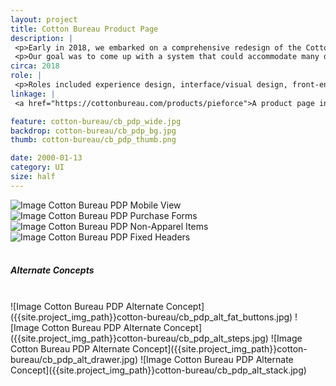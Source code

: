 ```yaml
---
layout: project
title: Cotton Bureau Product Page
description: |
 <p>Early in 2018, we embarked on a comprehensive redesign of the Cotton Bureau product page. We began offering our own size-inclusive t-shirts as an option alongside the ones we've used for years, giving customers an option for the first time. This, combined with the emergence of non-apparel products on the site significantly increased the complexity of the purchasing experience.</p>
 <p>Our goal was to come up with a system that could accommodate many different product configurations, successfully lead the customer through the various options, give the user resources and information about each available piece of apparel, and (since this is the entrance point for most visitors) present other products without overwhelming users.</p>
circa: 2018
role: |
 <p>Roles included experience design, interface/visual design, front-end development</p>
linkage: |
 <a href="https://cottonbureau.com/products/pieforce">A product page in action</a>

feature: cotton-bureau/cb_pdp_wide.jpg
backdrop: cotton-bureau/cb_pdp_bg.jpg
thumb: cotton-bureau/cb_pdp_thumb.png

date: 2000-01-13
category: UI
size: half
---
```



![Image Cotton Bureau PDP Mobile View]({{site.project_img_path}}cotton-bureau/cb_pdp_mobile.jpg)
![Image Cotton Bureau PDP Purchase Forms]({{site.project_img_path}}cotton-bureau/cb_pdp_buy.jpg)
![Image Cotton Bureau PDP Non-Apparel Items]({{site.project_img_path}}cotton-bureau/cb_pdp_non-apparel.jpg)
![Image Cotton Bureau PDP Fixed Headers]({{site.project_img_path}}cotton-bureau/cb_pdp_headers.jpg)
<br><br>
<h5><span>Alternate Concepts</span></h5>
<br>
![Image Cotton Bureau PDP Alternate Concept]({{site.project_img_path}}cotton-bureau/cb_pdp_alt_fat_buttons.jpg)
![Image Cotton Bureau PDP Alternate Concept]({{site.project_img_path}}cotton-bureau/cb_pdp_alt_steps.jpg)
![Image Cotton Bureau PDP Alternate Concept]({{site.project_img_path}}cotton-bureau/cb_pdp_alt_drawer.jpg)
![Image Cotton Bureau PDP Alternate Concept]({{site.project_img_path}}cotton-bureau/cb_pdp_alt_stack.jpg)

<!--
<p>Because of the nature of Cotton Bureau's business model (a platform allowing many individuals to sell their designs on a t-shirt), a majority of the site's traffic is sent directly to a product by its designer, making it far and away the most critical page on the site.</p>
-->
